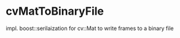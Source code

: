 cvMatToBinaryFile
=================

impl. boost::serilaization for cv::Mat to write frames to a binary file
